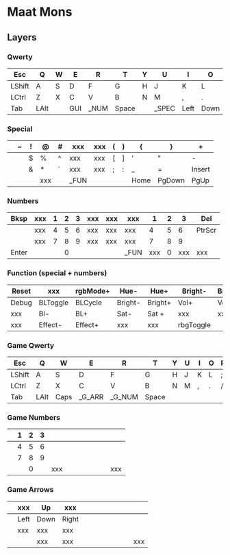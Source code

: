 # Maat Mons

## Layers

### Qwerty
| Esc   |   Q  |   W  |   E  |   R  |   T  |   Y  |   U  |   I  |   O  |   P  |Enter |
|-|-|-|-|-|-|-|-|-|-|-|-|
| LShift|   A  |   S  |   D  |   F  |   G  |   H  |   J  |   K  |   L  |   ;  | Bksp |
| LCtrl |   Z  |   X  |   C  |   V  |   B  |   N  |   M  |   ,  |   .  |   /  |RAlt  |
| Tab   | LAlt |      | GUI  | _NUM |    Space   ||_SPEC | Left | Down |  Up  |Right |

### Special
|      |   ~  |   !  |   @  |   #  |  xxx |  xxx |   (  |   )  |  {   |   }  |  +   |
|-|-|-|-|-|-|-|-|-|-|-|-|
|      |      |  $   |  %   |  ^   |  xxx |  xxx |   [  |   ]  |   '  |   "  |  -   |
|      |      |  &   |  *   |  `   |  xxx |  xxx |  ;   |   :  |   _  | =    |Insert|
|      |      |      | xxx  |      | _FUN |            ||      | Home |PgDown| PgUp | End  |

### Numbers
| Bksp |  xxx |   1  |   2  |   3  |  xxx |  xxx |  xxx |   1  |   2  |   3  | Del  |
|-|-|-|-|-|-|-|-|-|-|-|-|
|      |  xxx |   4  |   5  |   6  |  xxx |  xxx |  xxx |   4  |   5  |   6  |PtrScr|
|      |  xxx |   7  |   8  |   9  |  xxx |  xxx |  xxx |   7  |   8  |   9  |      |
|Enter |      |      |   0  |      |            || _FUN |  xxx |   0  | xxx  | xxx  |

### Function (special + numbers)
| Reset| xxx    |rgbMode+| Hue-  |Hue+   |Bright- |Bright+| xxx  | F1   |F2    |F3    |  xxx       |
|-|-|-|-|-|-|-|-|-|-|-|-|
| Debug|BLToggle|BLCycle |Bright-|Bright+|Vol+    |Vol+   | xxx  | F4   | F5   |F6    | xxx        |
|  xxx |Bl-     |BL+     |Sat-   |Sat +  | xxx    | xxx   |xxx   | F7   |F8    |F9    | xxx        |
| xxx  |Effect- |Effect+ | xxx   | xxx   |   rbgToggle   || xxx  |F10   | F11  |F12   |_GAME_QWERTY|

###  Game Qwerty
| Esc   |   Q  |   W  |   E  |   R  |   T  |   Y  |   U  |   I  |   O  |   P  | Bksp |
|-|-|-|-|-|-|-|-|-|-|-|-|
| LShift|   A  |   S  |   D  |   F  |   G  |   H  |   J  |   K  |   L  |   ;  |Enter |
| LCtrl |   Z  |   X  |   C  |   V  |   B  |   N  |   M  |   ,  |   .  |   /  |RAlt  |
| Tab   | LAlt | Caps |_G_ARR|_G_NUM|    Space   ||      |      |      |      |Right |

### Game Numbers
|       |   1  |   2  |   3   |      |      |      |      |      |      |      |      |
|-|-|-|-|-|-|-|-|-|-|-|-|
|       |   4  |   5  |   6  |      |      |      |      |      |      |      |      |
|       |   7  |   8  |   9  |      |      |      |      |      |      |      |      |
|       |      |   0  |      |  xxx |            ||      |      |      |      |  xxx |

### Game Arrows
|       |  xxx |  Up  |  xxx |      |      |      |      |      |      |      |      |
|-|-|-|-|-|-|-|-|-|-|-|-|
|       | Left | Down | Right|      |      |      |      |      |      |      |      |
|       |  xxx |  xxx |  xxx |      |      |      |      |      |      |      |      |
|       |      |  xxx |  xxx |      |            ||      |      |      |      |  xxx |

